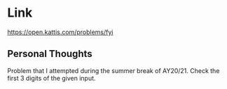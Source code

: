 # Link

https://open.kattis.com/problems/fyi

## Personal Thoughts

Problem that I attempted during the summer break of AY20/21. Check the first 3 digits of the given input.

